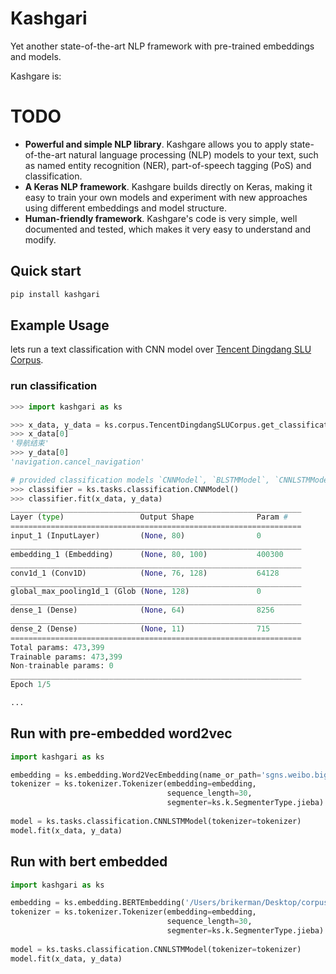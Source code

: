 # Kashgari
Yet another state-of-the-art NLP framework with pre-trained embeddings and models.

Kashgare is:

# TODO
* **Powerful and simple NLP library**. Kashgare allows you to apply state-of-the-art natural language processing (NLP) models to your text, such as named entity recognition (NER), part-of-speech tagging (PoS) and classification.
* **A Keras NLP framework**. Kashgare builds directly on Keras, making it easy to train your own models and experiment with new approaches using different embeddings and model structure.
* **Human-friendly framework**. Kashgare's code is very simple, well documented and tested, which makes it very easy to understand and modify.
 
## Quick start
```bash
pip install kashgari
```

## Example Usage

lets run a text classification with CNN model over [Tencent Dingdang SLU Corpus](http://tcci.ccf.org.cn/conference/2018/taskdata.php).

### run classification

```python
>>> import kashgari as ks

>>> x_data, y_data = ks.corpus.TencentDingdangSLUCorpus.get_classification_data()
>>> x_data[0]
'导航结束'
>>> y_data[0]
'navigation.cancel_navigation'

# provided classification models `CNNModel`, `BLSTMModel`, `CNNLSTMModel` 
>>> classifier = ks.tasks.classification.CNNModel()
>>> classifier.fit(x_data, y_data)
_________________________________________________________________
Layer (type)                 Output Shape              Param #   
=================================================================
input_1 (InputLayer)         (None, 80)                0         
_________________________________________________________________
embedding_1 (Embedding)      (None, 80, 100)           400300    
_________________________________________________________________
conv1d_1 (Conv1D)            (None, 76, 128)           64128     
_________________________________________________________________
global_max_pooling1d_1 (Glob (None, 128)               0         
_________________________________________________________________
dense_1 (Dense)              (None, 64)                8256      
_________________________________________________________________
dense_2 (Dense)              (None, 11)                715       
=================================================================
Total params: 473,399
Trainable params: 473,399
Non-trainable params: 0
_________________________________________________________________
Epoch 1/5

... 
```

## Run with pre-embedded word2vec

```python
import kashgari as ks

embedding = ks.embedding.Word2VecEmbedding(name_or_path='sgns.weibo.bigram')
tokenizer = ks.tokenizer.Tokenizer(embedding=embedding,
                                   sequence_length=30,
                                   segmenter=ks.k.SegmenterType.jieba)
                                   
model = ks.tasks.classification.CNNLSTMModel(tokenizer=tokenizer)
model.fit(x_data, y_data)
```

## Run with bert embedded

```python
import kashgari as ks

embedding = ks.embedding.BERTEmbedding('/Users/brikerman/Desktop/corpus/bert/chinese_L-12_H-768_A-12')
tokenizer = ks.tokenizer.Tokenizer(embedding=embedding,
                                   sequence_length=30,
                                   segmenter=ks.k.SegmenterType.jieba)
                                   
model = ks.tasks.classification.CNNLSTMModel(tokenizer=tokenizer)
model.fit(x_data, y_data)
```